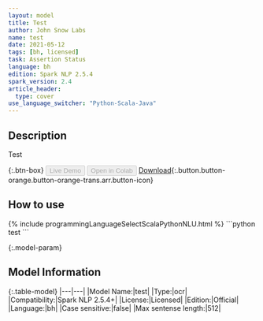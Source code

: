 ```yaml
---
layout: model
title: Test
author: John Snow Labs
name: test
date: 2021-05-12
tags: [bh, licensed]
task: Assertion Status
language: bh
edition: Spark NLP 2.5.4
spark_version: 2.4
article_header:
  type: cover
use_language_switcher: "Python-Scala-Java"
---
```


## Description

Test

{:.btn-box}
<button class="button button-orange" disabled>Live Demo</button>
<button class="button button-orange" disabled>Open in Colab</button>
[Download](https://s3.amazonaws.com/models-hub-auxdata/clinical/ocr/test_bh_2.5.4_2.4_1620816474217.zip){:.button.button-orange.button-orange-trans.arr.button-icon}

## How to use



<div class="tabs-box" markdown="1">
{% include programmingLanguageSelectScalaPythonNLU.html %}
```python
test
```

</div>

{:.model-param}
## Model Information

{:.table-model}
|---|---|
|Model Name:|test|
|Type:|ocr|
|Compatibility:|Spark NLP 2.5.4+|
|License:|Licensed|
|Edition:|Official|
|Language:|bh|
|Case sensitive:|false|
|Max sentense length:|512|